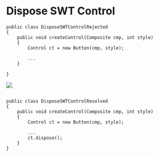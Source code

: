 Dispose SWT Control
=======


```
public class DisposeSWTControlRejected
{
	public void createControl(Composite cmp, int style)
    {
        Control ct = new Button(cmp, style);  
        
        ...
    }
    	
}
```

![](http://www.iconki.com/icons/Software-Applications/32x32-Applications-Basics/arrow_down_blue.png)

```

public class DisposeSWTControlResolved
{
	public void createControl(Composite cmp, int style)
    {
        Control ct = new Button(cmp, style);  
        
        ...
        ct.dispose();
    }
}
```